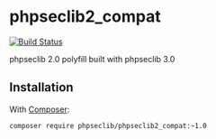 # phpseclib2_compat

[![Build Status](https://travis-ci.org/phpseclib/phpseclib2_compat.svg?branch=master)](https://travis-ci.org/phpseclib/phpseclib2_compat)

phpseclib 2.0 polyfill built with phpseclib 3.0

## Installation

With [Composer](https://getcomposer.org/):

```
composer require phpseclib/phpseclib2_compat:~1.0
```